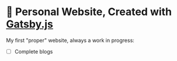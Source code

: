 # 🚀 Personal Website, Created with [Gatsby.js](https://www.gatsbyjs.com/)

My first "proper" website, always a work in progress:

- [ ] Complete blogs

